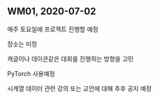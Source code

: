## WM01, 2020-07-02

매주 토요일에 프로젝트 진행할 예정

장소는 미정

캐글이나 데이콘같은 대회를 진행하는 방향을 고민

PyTorch 사용예정

시계열 데이터 관련 강의 또는 교안에 대해 추후 공지 예정
